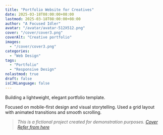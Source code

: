```yaml
---
title: "Portfolio Website for Creatives"
date: 2025-03-18T08:00:00+08:00
lastmod: 2025-03-18T08:00:00+08:00
author: "A Focused Idler"
avatar: "/avatar/avatar-512X512.png"
cover: "/cover/cover3.png"
coverAlt: "Creative portfolio"
images:
  - "/cover/cover3.png"
categories:
  - "Web Design"
tags:
  - "Portfolio"
  - "Responsive Design"
nolastmod: true
draft: false
isCJKLanguage: false
---
```


Building a lightweight, elegant portfolio template.

<!--more-->

Focused on mobile-first design and visual storytelling. Used a grid layout with animated transitions and smooth scrolling.

> *This is a fictional project created for demonstration purposes. [Cover Refer from here](https://dribbble.com/shots/22276184-Olio-Framer-Portfolio-Template-Mobile)*
